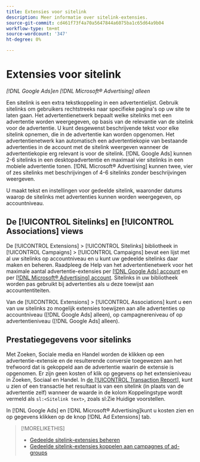 ```yaml
---
title: Extensies voor sitelink
description: Meer informatie over sitelink-extensies.
source-git-commit: cd461f73f4a70a5647844a6075ba1c65d64a9b04
workflow-type: tm+mt
source-wordcount: '347'
ht-degree: 0%

---
```


# Extensies voor sitelink

*[!DNL Google Ads]en [!DNL Microsoft® Advertising] alleen*

Een sitelink is een extra tekstkoppeling in een advertentielijst. Gebruik sitelinks om gebruikers rechtstreeks naar specifieke pagina&#39;s op uw site te laten gaan. Het advertentienetwerk bepaalt welke sitelinks met een advertentie worden weergegeven, op basis van de relevantie van de sitelink voor de advertentie. U kunt desgewenst beschrijvende tekst voor elke sitelink opnemen, die in de advertentie kan worden opgenomen. Het advertentienetwerk kan automatisch een advertentiekopie van bestaande advertenties in de account met de sitelink weergeven wanneer de advertentiekopie erg relevant is voor de sitelink. [!DNL Google Ads] kunnen 2-6 sitelinks in een desktopadvertentie en maximaal vier sitelinks in een mobiele advertentie tonen. [!DNL Microsoft® Advertising] kunnen twee, vier of zes sitelinks met beschrijvingen of 4-6 sitelinks zonder beschrijvingen weergeven.

U maakt tekst en instellingen voor gedeelde sitelink, waaronder datums waarop de sitelinks met advertenties kunnen worden weergegeven, op accountniveau.

## De [!UICONTROL Sitelinks] en [!UICONTROL Associations] views

De [!UICONTROL Extensions] > [!UICONTROL Sitelinks] bibliotheek in [!UICONTROL Campaigns] > [!UICONTROL Campaigns] bevat een lijst met al uw sitelinks op accountniveau en u kunt uw gedeelde sitelinks daar maken en beheren. Raadpleeg de Help van het advertentienetwerk voor het maximale aantal advertentie-extensies per [[!DNL Google Ads] account](https://support.google.com/google-ads/answer/6372658) en per [[!DNL Microsoft® Advertising] account](https://help.ads.microsoft.com/#apex/3/en/52001). Sitelinks in uw bibliotheek worden pas gebruikt bij advertenties als u deze toewijst aan accountentiteiten.

Van de [!UICONTROL Extensions] > [!UICONTROL Associations] kunt u een van uw sitelinks zo mogelijk extensies toewijzen aan alle advertenties op accountniveau ([!DNL Google Ads] alleen), op campagnereniveau of op advertentieniveau ([!DNL Google Ads] alleen).

## Prestatiegegevens voor sitelinks

Met Zoeken, Sociale media en Handel worden de klikken op een advertentie-extensie en de resulterende conversie toegewezen aan het trefwoord dat is gekoppeld aan de advertentie waarin de extensie is opgenomen. Er zijn geen kosten of klik op gegevens op het extensieniveau in Zoeken, Sociaal en Handel. In [de [!UICONTROL Transaction Report]](/help/search-social-commerce/reports/management/basic-advanced/transaction-report.md), kunt u zien of een transactie het resultaat is van een sitelink (in plaats van de advertentie zelf) wanneer de waarde in de kolom Koppelingstype wordt vermeld als `sl:<Sitelink text>`, zoals sl:Zie Huidige voorstellen.

In [!DNL Google Ads] en [!DNL Microsoft® Advertising]kunt u kosten zien en op gegevens klikken op de knop [!DNL Ad Extensions] tab.

>[!MORELIKETHIS]
>
>* [Gedeelde sitelink-extensies beheren](sitelink-extension-manage.md)
>* [Gedeelde sitelink-extensies koppelen aan campagnes of ad-groups](sitelink-extension-associate.md)

